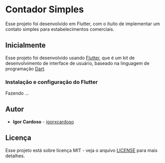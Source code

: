# Contador Simples

Esse projeto foi desenvolvido em Flutter, com o ituito de implementar um contato simples para estabelecimentos comercíais.


## Inicialmente

Esse projeto foi desenvolvido usando [Flutter](https://flutter.dev/?gclid=CjwKCAjw9qiTBhBbEiwAp-GE0cM6Z5iSbWVuuElH82qhmp4roWW39dsioa3fLQmXQMHVO1LVtmPRfBoCB5gQAvD_BwE&gclsrc=aw.ds), que é um kit de desenvolvimento de interface de usuário, baseado na linguagem de programação [Dart](https://dart.dev/).

### Instalação e configuração do Flutter

Fazendo ...

## Autor

* **Igor Cardoso** - [igorxcardoso](https://github.com/igorxcardoso)

## Licença

Esse projeto está sobre licença MIT - veja o arquivo [LICENSE](LICENSE) para mais detalhes.

